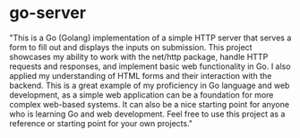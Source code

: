 # go-server
"This is a Go (Golang) implementation of a simple HTTP server that serves a form to fill out and displays the inputs on submission. This project showcases my ability to work with the net/http package, handle HTTP requests and responses, and implement basic web functionality in Go. I also applied my understanding of HTML forms and their interaction with the backend. This is a great example of my proficiency in Go language and web development, as a simple web application can be a foundation for more complex web-based systems. It can also be a nice starting point for anyone who is learning Go and web development. Feel free to use this project as a reference or starting point for your own projects."
